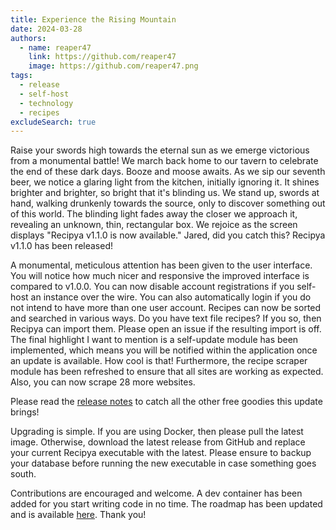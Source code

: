 ```yaml
---
title: Experience the Rising Mountain
date: 2024-03-28
authors:
  - name: reaper47
    link: https://github.com/reaper47
    image: https://github.com/reaper47.png
tags:
  - release
  - self-host
  - technology
  - recipes
excludeSearch: true
---
```


Raise your swords high towards the eternal sun as we emerge victorious from a monumental battle! We march back home to our tavern to celebrate the end of these
dark days. Booze and moose awaits. As we sip our seventh beer, we notice a glaring light from the kitchen, initially ignoring it. It shines brighter and
brighter, so bright that it's blinding us. We stand up, swords at hand, walking drunkenly towards the source, only to discover something out of this world. The blinding
light fades away the closer we approach it, revealing an unknown, thin, rectangular box. We rejoice as the screen displays "Recipya v1.1.0 is now available."
Jared, did you catch this? Recipya v1.1.0 has been released!

A monumental, meticulous attention has been given to the user interface. You will notice how much nicer and responsive the improved interface is compared to
v1.0.0. You can now disable account registrations if you self-host an instance over the wire. You can also automatically login if you do not intend to have
more than one user account. Recipes can now be sorted and searched in various ways. Do you have text file recipes? If you so, then Recipya can import them.
Please open an issue if the resulting import is off. The final highlight I want to mention is a self-update module has been implemented, which means you will
be notified within the application once an update is available. How cool is that! Furthermore, the recipe scraper module has been refreshed to ensure that all
sites are working as expected. Also, you can now scrape 28 more websites. 

Please read the [release notes](/guide/fr/about/changelog/v1.1.0/) to catch all the other free goodies this update brings!

Upgrading is simple. If you are using Docker, then please pull the latest image. Otherwise, download the latest release from GitHub and replace your current
Recipya executable with the latest. Please ensure to backup your database before running the new executable in case something goes south.

Contributions are encouraged and welcome. A dev container has been added for you start writing code in no time. The roadmap has been updated and is available
[here](/guide/fr/about/roadmap/). Thank you!
